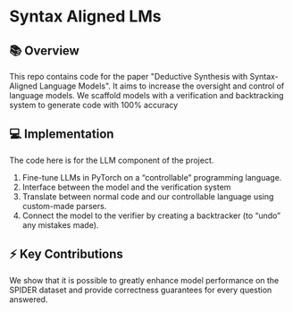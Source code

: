 # Syntax Aligned LMs

## 📚 Overview
This repo contains code for the paper "Deductive Synthesis with Syntax-Aligned Language Models". 
It aims to increase the oversight and control of language models. We scaffold models with a verification and backtracking system to generate code with 100% accuracy

## 💻 Implementation
The code here is for the LLM component of the project.

1. Fine-tune LLMs in PyTorch on a “controllable” programming language.
2. Interface between the model and the verification system
3. Translate between normal code and our controllable language using custom-made parsers.
4. Connect the model to the verifier by creating a backtracker (to “undo” any mistakes made).


## ⚡ Key Contributions
We show that it is possible to greatly enhance model performance on the SPIDER dataset and provide correctness guarantees for every question answered.

